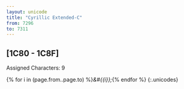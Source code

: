 ```yaml
---
layout: unicode
title: "Cyrillic Extended-C"
from: 7296
to: 7311
---
```


## 	[1C80 - 1C8F]

Assigned Characters: 9

{% for i in (page.from..page.to) %}<i>&#{{i}};</i>{% endfor %}
{:.unicodes}
